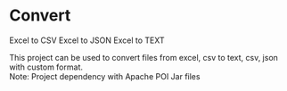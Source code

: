 # Convert
Excel to CSV
Excel to JSON
Excel to TEXT

This project can be used to convert files from excel, csv to text, csv, json with custom format.  
Note: Project dependency with Apache POI Jar files
